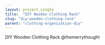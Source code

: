 ```yaml
---
layout: project_single
title:  "DIY Wooden Clothing Rack"
slug: "diy-wooden-clothing-rack"
parent: "clothing-organization-diy"
---
```

DIY Wooden Clothing Rack @themerrythought